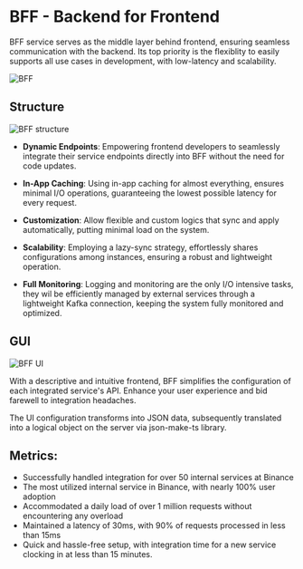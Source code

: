 # BFF - Backend for Frontend
BFF service serves as the middle layer behind frontend, ensuring seamless communication with the backend. Its top priority is the flexiblity to easily supports all use cases in development, with low-latency and scalability.

![BFF](https://i.imgur.com/IsQcjtI.png)

## Structure

![BFF structure](https://i.imgur.com/sQctDmp.jpg)

- **Dynamic Endpoints**: Empowering frontend developers to seamlessly integrate their service endpoints directly into BFF without the need for code updates.

- **In-App Caching**: Using in-app caching for almost everything, ensures minimal I/O operations, guaranteeing the lowest possible latency for every request.

- **Customization**: Allow flexible and custom logics that sync and apply automatically, putting minimal load on the system.

- **Scalability**: Employing a lazy-sync strategy, effortlessly shares configurations among instances, ensuring a robust and lightweight operation.

- **Full Monitoring**: Logging and monitoring are the only I/O intensive tasks, they wil be efficiently managed by external services through a lightweight Kafka connection, keeping the system fully monitored and optimized.

## GUI

![BFF UI](https://i.imgur.com/sQctDmp.jpg)

With a descriptive and intuitive frontend, BFF simplifies the configuration of each integrated service's API. Enhance your user experience and bid farewell to integration headaches.

The UI configuration transforms into JSON data, subsequently translated into a logical object on the server via json-make-ts library.

## Metrics:
- Successfully handled integration for over 50 internal services at Binance
- The most utilized internal service in Binance, with nearly 100% user adoption
- Accommodated a daily load of over 1 million requests without encountering any overload
- Maintained a latency of 30ms, with 90% of requests processed in less than 15ms
- Quick and hassle-free setup, with integration time for a new service clocking in at less than 15 minutes.